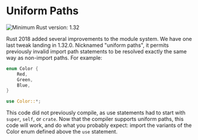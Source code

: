 # Uniform Paths

![Minimum Rust version: 1.32](https://img.shields.io/badge/Minimum%20Rust%20Version-1.32-brightgreen.svg)

Rust 2018 added several improvements to the module system. We have one last
tweak landing in 1.32.0. Nicknamed "uniform paths", it permits previously
invalid import path statements to be resolved exactly the same way as
non-import paths. For example:

```rust
enum Color {
    Red,
    Green,
    Blue,
}

use Color::*;
```

This code did not previously compile, as use statements had to start with
`super`, `self`, or `crate`. Now that the compiler supports uniform paths,
this code will work, and do what you probably expect: import the variants of
the Color enum defined above the `use` statement.
